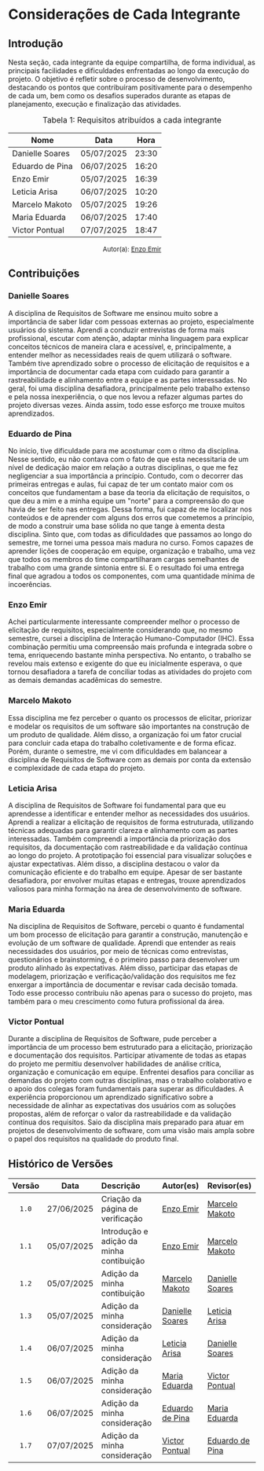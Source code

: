 # Considerações de Cada Integrante

## Introdução

Nesta seção, cada integrante da equipe compartilha, de forma individual, as principais facilidades e dificuldades enfrentadas ao longo da execução do projeto. O objetivo é refletir sobre o processo de desenvolvimento, destacando os pontos que contribuíram positivamente para o desempenho de cada um, bem como os desafios superados durante as etapas de planejamento, execução e finalização das atividades.

<font size="3"><p style="text-align: center">Tabela 1: Requisitos atribuídos a cada integrante</p></font>

<div align="center">

<table>
  <thead>
    <tr>
      <th>Nome</th>
      <th>Data</th>
      <th>Hora</th>
    </tr>
  </thead>
  <tbody>
    <tr>
      <td> Danielle Soares </td>
      <td> 05/07/2025 </td>
      <td> 23:30 </td>
    </tr>
    <tr>
      <td> Eduardo de Pina </td>
      <td> 06/07/2025 </td>
      <td> 16:20 </td>
    </tr>
    <tr>
      <td> Enzo Emir </td>
      <td> 05/07/2025 </td>
      <td> 16:39 </td>
    </tr>
    <tr>
      <td> Leticia Arisa </td>
      <td> 06/07/2025 </td>
      <td> 10:20 </td>
    </tr>
    <tr>
      <td> Marcelo Makoto </td>
      <td> 05/07/2025 </td>
      <td> 19:26 </td>
    </tr>
    <tr>
      <td> Maria Eduarda </td>
      <td> 06/07/2025 </td>
      <td> 17:40 </td>
    </tr>
    <tr>
      <td> Victor Pontual </td>
      <td> 07/07/2025 </td>
      <td> 18:47 </td>
    </tr>
  </tbody>
</table>

</div>

<font size="2"><p style="text-align: center">Autor(a): [Enzo Emir](https://github.com/EnzoEmir) </p></font>


## Contribuições

### Danielle Soares

A disciplina de Requisitos de Software me ensinou muito sobre a importância de saber lidar com pessoas externas ao projeto, especialmente usuários do sistema. Aprendi a conduzir entrevistas de forma mais profissional, escutar com atenção, adaptar minha linguagem para explicar conceitos técnicos de maneira clara e acessível, e, principalmente, a entender melhor as necessidades reais de quem utilizará o software. Também tive aprendizado sobre o processo de elicitação de requisitos e a importância de documentar cada etapa com cuidado para garantir a rastreabilidade e alinhamento entre a equipe e as partes interessadas. No geral, foi uma disciplina desafiadora, principalmente pelo trabalho extenso e pela nossa inexperiência, o que nos levou a refazer algumas partes do projeto diversas vezes. Ainda assim, todo esse esforço me trouxe muitos aprendizados.

### Eduardo de Pina

No início, tive dificuldade para me acostumar com o ritmo da disciplina. Nesse sentido, eu não contava com o fato de que esta necessitaria de um nível de dedicação maior em relação a outras disciplinas, o que me fez negligenciar a sua importância a princípio. Contudo, com o decorrer das primeiras entregas e aulas, fui capaz de ter um contato maior com os conceitos que fundamentam a base da teoria da elicitação de requisitos, o que deu a mim e a minha equipe um "norte" para a compreensão do que havia de ser feito nas entregas. Dessa forma, fui capaz de me localizar nos conteúdos e de aprender com alguns dos erros que cometemos a princípio, de modo a construir uma base sólida no que tange à ementa desta disciplina. Sinto que, com todas as dificuldades que passamos ao longo do semestre, me tornei uma pessoa mais madura no curso. Fomos capazes de aprender lições de cooperação em equipe, organização e trabalho, uma vez que todos os membros do time compartilharam cargas semelhantes de trabalho com uma grande sintonia entre si. E o resultado foi uma entrega final que agradou a todos os componentes, com uma quantidade mínima de incoerências.

### Enzo Emir

Achei particularmente interessante compreender melhor o processo de elicitação de requisitos, especialmente considerando que, no mesmo semestre, cursei a disciplina de Interação Humano-Computador (IHC). Essa combinação permitiu uma compreensão mais profunda e integrada sobre o tema, enriquecendo bastante minha perspectiva. No entanto, o trabalho se revelou mais extenso e exigente do que eu inicialmente esperava, o que tornou desafiadora a tarefa de conciliar todas as atividades do projeto com as demais demandas acadêmicas do semestre.

### Marcelo Makoto

Essa disciplina me fez perceber o quanto os processos de elicitar, priorizar e modelar os requisitos de um software são importantes na construção de um produto de qualidade. Além disso, a organização foi um fator crucial para concluir cada etapa do trabalho coletivamente e de forma eficaz. Porém, durante o semestre, me vi com dificuldades em balancear a disciplina de Requisitos de Software com as demais por conta da extensão e complexidade de cada etapa do projeto.

### Leticia Arisa

A disciplina de Requisitos de Software foi fundamental para que eu aprendesse a identificar e entender melhor as necessidades dos usuários. Aprendi a realizar a elicitação de requisitos de forma estruturada, utilizando técnicas adequadas para garantir clareza e alinhamento com as partes interessadas. Também compreendi a importância da priorização dos requisitos, da documentação com rastreabilidade e da validação contínua ao longo do projeto. A prototipação foi essencial para visualizar soluções e ajustar expectativas. Além disso, a disciplina destacou o valor da comunicação eficiente e do trabalho em equipe. Apesar de ser bastante desafiadora, por envolver muitas etapas e entregas, trouxe aprendizados valiosos para minha formação na área de desenvolvimento de software.

### Maria Eduarda

Na disciplina de Requisitos de Software, percebi o quanto é fundamental um bom processo de elicitação para garantir a construção, manutenção e evolução de um software de qualidade. Aprendi que entender as reais necessidades dos usuários, por meio de técnicas como entrevistas, questionários e brainstorming, é o primeiro passo para desenvolver um produto alinhado às expectativas. Além disso, participar das etapas de modelagem, priorização e verificação/validação dos requisitos me fez enxergar a importância de documentar e revisar cada decisão tomada. Todo esse processo contribuiu não apenas para o sucesso do projeto, mas também para o meu crescimento como futura profissional da área.

### Victor Pontual

Durante a disciplina de Requisitos de Software, pude perceber a importância de um processo bem estruturado para a elicitação, priorização e documentação dos requisitos. Participar ativamente de todas as etapas do projeto me permitiu desenvolver habilidades de análise crítica, organização e comunicação em equipe. Enfrentei desafios para conciliar as demandas do projeto com outras disciplinas, mas o trabalho colaborativo e o apoio dos colegas foram fundamentais para superar as dificuldades. A experiência proporcionou um aprendizado significativo sobre a necessidade de alinhar as expectativas dos usuários com as soluções propostas, além de reforçar o valor da rastreabilidade e da validação contínua dos requisitos. Saio da disciplina mais preparado para atuar em projetos de desenvolvimento de software, com uma visão mais ampla sobre o papel dos requisitos na qualidade do produto final.

## Histórico de Versões

| Versão | Data       | Descrição                         | Autor(es)    | Revisor(es)  |
|:-----: | :--------: | :------------------------------- | :---------- | :---------- |
| `1.0`    | 27/06/2025 | Criação da página de verificação | [Enzo Emir](https://github.com/EnzoEmir)   | [Marcelo Makoto](https://github.com/MM4k) |
| `1.1`    | 05/07/2025 | Introdução e adição da minha contibuição | [Enzo Emir](https://github.com/EnzoEmir)   | [Marcelo Makoto](https://github.com/MM4k) |
| `1.2`    | 05/07/2025 | Adição da minha contibuição | [Marcelo Makoto](https://github.com/MM4k)   | [Danielle Soares](https://github.com/danielle-soaress) |
| `1.3`    | 05/07/2025 | Adição da minha consideração |  [Danielle Soares](https://github.com/danielle-soaress)   | [Leticia Arisa](https://github.com/Leticia-Arisa-K-Higa) |
| `1.4`    | 06/07/2025 | Adição da minha consideração |  [Leticia Arisa](https://github.com/Leticia-Arisa-K-Higa)   | [Danielle Soares](https://github.com/danielle-soaress) |
| `1.5`    | 06/07/2025 | Adição da minha consideração |  [Maria Eduarda](https://github.com/dudaa28)   | [Victor Pontual](https://github.com/VictorPontual) |
| `1.6`    | 06/07/2025 | Adição da minha consideração |  [Eduardo de Pina](https://github.com/eduardodpms)   | [Maria Eduarda](https://github.com/dudaa28) |
| `1.7`    | 07/07/2025 | Adição da minha consideração |  [Victor Pontual](https://github.com/VictorPontual)   | [Eduardo de Pina](https://github.com/eduardodpms) |